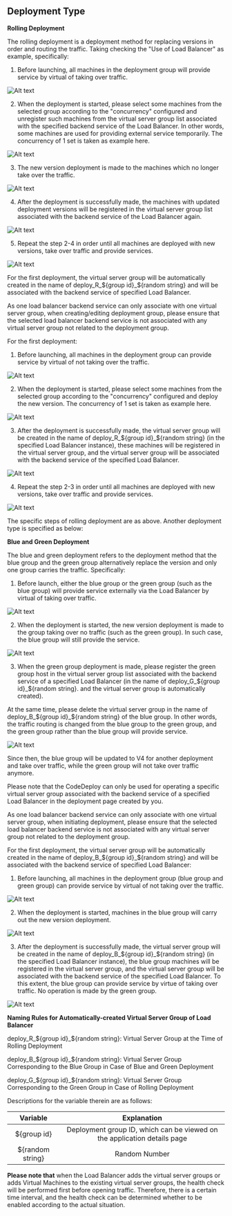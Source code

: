## Deployment Type

**Rolling Deployment**

The rolling deployment is a deployment method for replacing versions in order and routing the traffic. Taking checking the "Use of Load Balancer" as example, specifically:

1) Before launching, all machines in the deployment group will provide service by virtual of taking over traffic.

![Alt text](https://github.com/jdcloudcom/cn/blob/codedeploy/image/CodeDeploy/rollingdeploy1.png)

2) When the deployment is started, please select some machines from the selected group according to the "concurrency" configured and unregister such machines from the virtual server group list associated with the specified backend service of the Load Balancer. In other words, some machines are used for providing external service temporarily. The concurrency of 1 set is taken as example here.

![Alt text](https://github.com/jdcloudcom/cn/blob/codedeploy/image/CodeDeploy/rollingdeploy2.png)

3) The new version deployment is made to the machines which no longer take over the traffic.

![Alt text](https://github.com/jdcloudcom/cn/blob/codedeploy/image/CodeDeploy/rollingdeploy3.png)

4) After the deployment is successfully made, the machines with updated deployment versions will be registered in the virtual server group list associated with the backend service of the Load Balancer again.

![Alt text](https://github.com/jdcloudcom/cn/blob/codedeploy/image/CodeDeploy/rollingdeploy4.png)

5) Repeat the step 2-4 in order until all machines are deployed with new versions, take over traffic and provide services.

![Alt text](https://github.com/jdcloudcom/cn/blob/codedeploy/image/CodeDeploy/rollingdeploy5.png)


For the first deployment, the virtual server group will be automatically created in the name of deploy_R_${group id}_${random string} and will be associated with the backend service of specified Load Balancer.

As one load balancer backend service can only associate with one virtual server group, when creating/editing deployment group, please ensure that the selected load balancer backend service is not associated with any virtual server group not related to the deployment group.

For the first deployment:

1) Before launching, all machines in the deployment group can provide service by virtual of not taking over the traffic.

![Alt text](https://github.com/jdcloudcom/cn/blob/codedeploy/image/CodeDeploy/rollingdeploy6.png)

2) When the deployment is started, please select some machines from the selected group according to the "concurrency" configured and deploy the new version. The concurrency of 1 set is taken as example here.

![Alt text](https://github.com/jdcloudcom/cn/blob/codedeploy/image/CodeDeploy/rollingdeploy7.png)

3) After the deployment is successfully made, the virtual server group will be created in the name of deploy_R_${group id}_${random string} (in the specified Load Balancer instance), these machines will be registered in the virtual server group, and the virtual server group will be associated with the backend service of the specified Load Balancer.

![Alt text](https://github.com/jdcloudcom/cn/blob/codedeploy/image/CodeDeploy/rollingdeploy8.png)

4) Repeat the step 2-3 in order until all machines are deployed with new versions, take over traffic and provide services.

![Alt text](https://github.com/jdcloudcom/cn/blob/codedeploy/image/CodeDeploy/rollingdeploy9.png)

The specific steps of rolling deployment are as above. Another deployment type is specified as below:

**Blue and Green Deployment**

The blue and green deployment refers to the deployment method that the blue group and the green group alternatively replace the version and only one group carries the traffic. Specifically:

1) Before launch, either the blue group or the green group (such as the blue group) will provide service externally via the Load Balancer by virtual of taking over traffic.

![Alt text](https://github.com/jdcloudcom/cn/blob/codedeploy/image/CodeDeploy/bluegreendeploy1.png)

2) When the deployment is started, the new version deployment is made to the group taking over no traffic (such as the green group). In such case, the blue group will still provide the service.

![Alt text](https://github.com/jdcloudcom/cn/blob/codedeploy/image/CodeDeploy/bluegreendeploy2.png)

3) When the green group deployment is made, please register the green group host in the virtual server group list associated with the backend service of a specified Load Balancer (in the name of deploy_G_${group id}_${random string}. and the virtual server group is automatically created).

At the same time, please delete the virtual server group in the name of deploy_B_${group id}_${random string} of the blue group. In other words, the traffic routing is changed from the blue group to the green group, and the green group rather than the blue group will provide service.

![Alt text](https://github.com/jdcloudcom/cn/blob/codedeploy/image/CodeDeploy/bluegreendeploy3.png)

Since then, the blue group will be updated to V4 for another deployment and take over traffic, while the green group will not take over traffic anymore.

Please note that the CodeDeploy can only be used for operating a specific virtual server group associated with the backend service of a specified Load Balancer in the deployment page created by you.

As one load balancer backend service can only associate with one virtual server group, when initiating deployment, please ensure that the selected load balancer backend service is not associated with any virtual server group not related to the deployment group.

For the first deployment, the virtual server group will be automatically created in the name of deploy_B_${group id}_${random string} and will be associated with the backend service of specified Load Balancer:



1) Before launching, all machines in the deployment group (blue group and green group) can provide service by virtual of not taking over the traffic.

![Alt text](https://github.com/jdcloudcom/cn/blob/codedeploy/image/CodeDeploy/bluegreendeploy4.png)

2) When the deployment is started, machines in the blue group will carry out the new version deployment.

![Alt text](https://github.com/jdcloudcom/cn/blob/codedeploy/image/CodeDeploy/bluegreendeploy5.png)

3) After the deployment is successfully made, the virtual server group will be created in the name of deploy_B_${group id}_${random string} (in the specified Load Balancer instance), the blue group machines will be registered in the virtual server group, and the virtual server group will be associated with the backend service of the specified Load Balancer. To this extent, the blue group can provide service by virtue of taking over traffic. No operation is made by the green group.

![Alt text](https://github.com/jdcloudcom/cn/blob/codedeploy/image/CodeDeploy/bluegreendeploy6.png)


**Naming Rules for Automatically-created Virtual Server Group of Load Balancer**

deploy_R_${group id}_${random string}: Virtual Server Group at the Time of Rolling Deployment

deploy_B_${group id}_${random string}: Virtual Server Group Corresponding to the Blue Group in Case of Blue and Green Deployment

deploy_G_${group id}_${random string}: Virtual Server Group Corresponding to the Green Group in Case of Rolling Deployment

Descriptions for the variable therein are as follows:

| Variable      |    Explanation |
| :--------: | :--------:|
| ${group id}  | Deployment group ID, which can be viewed on the application details page |
| ${random string}  | Random Number |

**Please note that** when the Load Balancer adds the virtual server groups or adds Virtual Machines to the existing virtual server groups, the health check will be performed first before opening traffic. Therefore, there is a certain time interval, and the health check can be determined whether to be enabled according to the actual situation.
